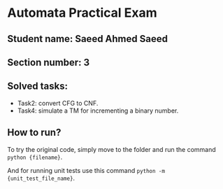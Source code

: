 # Automata Practical Exam
## Student name: Saeed Ahmed Saeed
## Section number: 3

## Solved tasks:
- Task2: convert CFG to CNF.
- Task4: simulate a TM for incrementing a binary number.

## How to run?
To try the original code, simply move to the folder and run the command `python {filename}`.

And for running unit tests use this command `python -m {unit_test_file_name}`.
